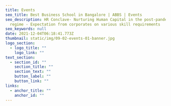 ```yaml
---
title: Events
seo_title: Best Business School in Bangalore | ABBS | Events
seo_description: HR Conclave- Nurturing Human Capital in the post-pandemic
  regime - Expectation from corporates on various skill requirements
seo_keywords: null
date: 2021-12-04T06:18:41.773Z
thumbnail: static/img/09-02-events-01-banner.jpg
logo_section:
  - logo_title: ""
    logo_link: ""
text_section:
  - section_id: ""
    section_title: ""
    section_text: ""
    button_label: ""
    button_link: ""
links:
  - anchor_title: ""
    anchor_id: ""
---
```

